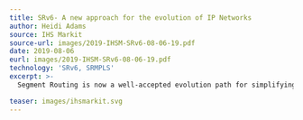 ```yaml
---
title: SRv6- A new approach for the evolution of IP Networks
author: Heidi Adams
source: IHS Markit
source-url: images/2019-IHSM-SRv6-08-06-19.pdf
date: 2019-08-06
eurl: images/2019-IHSM-SRv6-08-06-19.pdf
technology: 'SRv6, SRMPLS'
excerpt: >-
  Segment Routing is now a well-accepted evolution path for simplifying IP/MPLS networks and for providing a solution to address the emerging requirements of 5G/IoT and service virtualization. We believe SR-MPLS and SRv6 will be increasingly deployed in service provider, enterprise, and data center networks. However, it is still early days for SRv6, and there is still a lot of work ahead to develop the vendor ecosystem and get to standardized, interoperable implementations of key features and services.

teaser: images/ihsmarkit.svg
---
```

